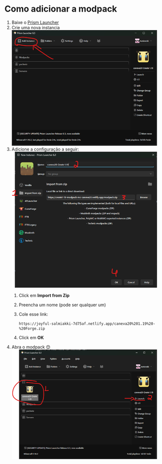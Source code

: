 # Como adicionar a modpack

1. Baixe o [Prism Launcher](https://prismlauncher.org/download/)
2. Crie uma nova instancia ![add instance](/content/add-instance.png)
3. Adicione a configuração a seguir: ![create-instance](content/create-instance.png)
   1. Click em **Import from Zip**
   2. Preencha um nome (pode ser qualquer um)
   3. Cole esse link:

        ```shell
        https://joyful-salmiakki-7d75af.netlify.app/caneva20%201.19%20-%20Forge.zip
        ```

   4. Click em **OK**
4. Abra o modpack 😊 ![launch-game](content/launch.png)
